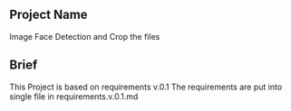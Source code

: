 ## Project Name
Image Face Detection and Crop the files

## Brief
This Project is based on requirements v.0.1
The requirements are put into single file in requirements.v.0.1.md


